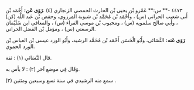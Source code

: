 ٤٤٧٣ -** س:** عَمْرو بْن يحيى بْن الحارث الحمصي الزنجاري (٤) .**رَوَى عَن:** أَحْمَد بْن أَبي شعيب الحراني (س) ، وأَحْمَد بْن مُحَمَّد بْن شبوية المرزوي، وحفص بْن عَبد اللَّه (كن) ، وأبي صالح سلمويه (س) ، ومحبوب بْن موسى الفراء (س) ، والمعافى ابن سُلَيْمان الرسعني (س) ، ومؤمل بْن الفضل الحراني.

**رَوَى عَنه:** النَّسَائي، وأَبُو الْحَسَن أَحْمَد بْن مُحَمَّد الرشيد، وأَبُو الورد عيسى بْن العباس بْن الورد الحموي.

قال النَّسَائي (١) : ثقة.

وَقَال فِي موضع آخر (٢) : لا بأس به.

سمع منه الرشيدي في سنة تسع وسبعين ومئتين (٣) .